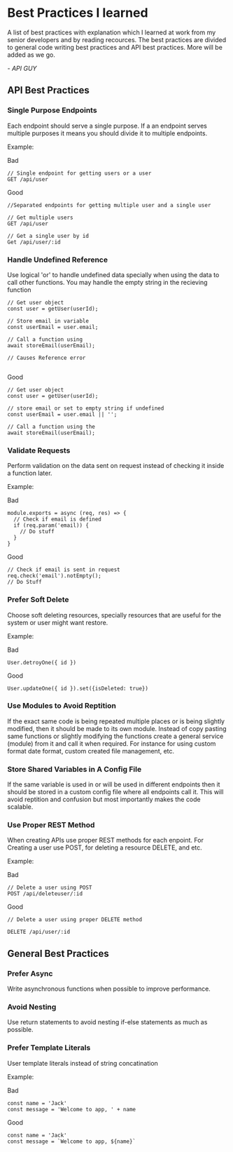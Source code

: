 # Best Practices I learned

A list of best practices with explanation which I learned at work from my senior developers and by reading recources. The best practices are divided to general code writing best practices and API best practices. More will be added as we go.

*- API GUY*

## API Best Practices
### Single Purpose Endpoints
Each endpoint should serve a single purpose. If a an endpoint serves multiple purposes it means you should divide it to multiple endpoints.

Example:

Bad
```
// Single endpoint for getting users or a user
GET /api/user
```

Good

```
//Separated endpoints for getting multiple user and a single user

// Get multiple users
GET /api/user

// Get a single user by id
Get /api/user/:id
```

### Handle Undefined Reference
Use logical 'or' to handle undefined data specially when using the data to call other functions. You may handle the empty string in the recieving function
```
// Get user object
const user = getUser(userId);

// Store email in variable
const userEmail = user.email;

// Call a function using 
await storeEmail(userEmail);           

// Causes Reference error
                
```

Good

```
// Get user object
const user = getUser(userId);

// store email or set to empty string if undefined
const userEmail = user.email || '';

// Call a function using the 
await storeEmail(userEmail);           
```

### Validate Requests
Perform validation on the data sent on request instead of checking it inside a function later.

Example:

Bad

```
module.exports = async (req, res) => {
  // Check if email is defined
  if (req.param('email)) {
    // Do stuff
  }
}

```

Good
```
// Check if email is sent in request
req.check('email').notEmpty();
// Do Stuff
```

### Prefer Soft Delete
Choose soft deleting resources, specially resources that are useful for the system or user might want restore.

Example:

Bad
```
User.detroyOne({ id })
```


Good
```
User.updateOne({ id }).set({isDeleted: true})
```

### Use Modules to Avoid Reptition
If the exact same code is being repeated multiple places or is being slightly modified, then it should be made to its own module.
Instead of copy pasting same functions or slightly modifying the functions create a general service (module) from it and call it when required. For instance for using custom format date format, custom created file management, etc.

### Store Shared Variables in A Config File
If the same variable is used in or will be used in different endpoints then it should be stored in a custom config file where all endpoints call it. This will avoid reptition and confusion but most importantly makes the code scalable.

### Use Proper REST Method
When creating APIs use proper REST methods for each enpoint. For Creating a user use POST, for deleting a resource DELETE, and etc.

Example:

Bad

```
// Delete a user using POST
POST /api/deleteuser/:id

```

Good

```
// Delete a user using proper DELETE method

DELETE /api/user/:id
```

## General Best Practices

### Prefer Async
Write asynchronous functions when possible to improve performance.

### Avoid Nesting
Use return statements to avoid nesting if-else statements as much as possible.

### Prefer Template Literals
User template literals instead of string concatination

Example:

Bad

```
const name = 'Jack'
const message = 'Welcome to app, ' + name

```

Good
```
const name = 'Jack'
const message = `Welcome to app, ${name}`

```




